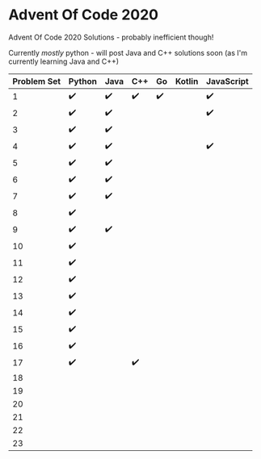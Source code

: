 # Advent Of Code 2020

Advent Of Code 2020 Solutions - probably inefficient though!

Currently *mostly* python - will post Java and C++ solutions soon (as I'm currently learning Java and C++)


| Problem Set | Python | Java | C++ | Go | Kotlin | JavaScript |
| -- | -- | -- | -- | -- | -- | -- |
| 1 | :heavy_check_mark: | :heavy_check_mark: | :heavy_check_mark: | :heavy_check_mark: |  | :heavy_check_mark: |
| 2 | :heavy_check_mark: | :heavy_check_mark: |  |  |  | :heavy_check_mark: |
| 3 | :heavy_check_mark: | :heavy_check_mark: |  |  |  |  |
| 4 | :heavy_check_mark: | :heavy_check_mark: |  |  |  | :heavy_check_mark: |
| 5 | :heavy_check_mark: | :heavy_check_mark: |  |  |  |  |
| 6 | :heavy_check_mark: | :heavy_check_mark: |  |  |  |  |
| 7 | :heavy_check_mark: | :heavy_check_mark: |  |  |  |  |
| 8 | :heavy_check_mark: |  |  |  |  |  |
| 9 | :heavy_check_mark: | :heavy_check_mark: |  |  |  |  |
| 10 | :heavy_check_mark: |  |  |  |  |  |
| 11 | :heavy_check_mark: |  |  |  |  |  |
| 12 | :heavy_check_mark: |  |  |  |  |  |
| 13 | :heavy_check_mark: |  |  |  |  |  |
| 14 | :heavy_check_mark: |  |  |  |  |  |
| 15 | :heavy_check_mark: |  |  |  |  |  |
| 16 | :heavy_check_mark: |  |  |  |  |  |
| 17 | :heavy_check_mark: |  | :heavy_check_mark: |  |  |  |
| 18 |  |  |  |  |  |  |
| 19 |  |  |  |  |  |  |
| 20 |  |  |  |  |  |  |
| 21 |  |  |  |  |  |  |
| 22 |  |  |  |  |  |  |
| 23 |  |  |  |  |  |  |
